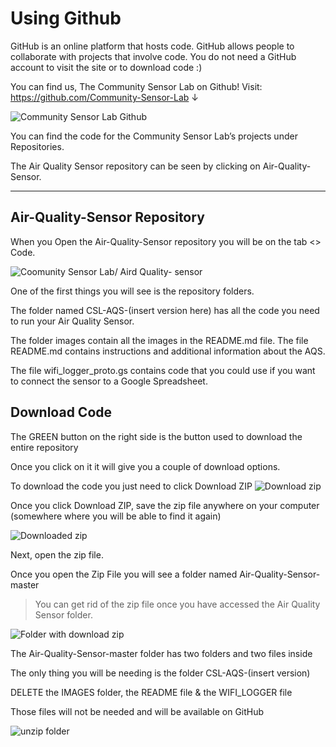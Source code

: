 # Using Github

GitHub is an online platform that hosts code. GitHub allows people to collaborate with projects that involve code. You do not need a GitHub account to visit the site or to download code :)

You can find us, The Community Sensor Lab on Github! 
Visit: https://github.com/Community-Sensor-Lab  ↓

![Community Sensor Lab Github]()

You can find the code for the Community Sensor Lab’s projects under Repositories.

The Air Quality Sensor repository can be seen by clicking on Air-Quality-Sensor.

***

## Air-Quality-Sensor Repository  

When you Open the Air-Quality-Sensor repository you will be on the tab <> Code.

![Coomunity Sensor Lab/ Aird Quality- sensor]()

One of the first things you will see is the repository folders.

The folder named CSL-AQS-(insert version here) has all the code you need to run your Air Quality Sensor.

The folder images contain all the images in the README.md file. The file README.md contains instructions and additional information about the AQS.

The file wifi_logger_proto.gs contains code that you could use if you want to connect the sensor to a Google Spreadsheet. 

## Download Code

The GREEN button on the right side is the button used to download the entire repository
![]()

Once you click on it it will give you a couple of download options.

To download the code you just need to click Download ZIP
![Download zip]()

Once you click Download ZIP, save the zip file anywhere on your computer (somewhere where you will be able to find it again)

![Downloaded zip]()

Next, open the zip file.

Once you open the Zip File you will see a folder named Air-Quality-Sensor-master
> You can get rid of the zip file once you have accessed the Air Quality Sensor folder.

![Folder with download zip]()

The Air-Quality-Sensor-master folder has two folders and two files inside

The only thing you will be needing is the folder CSL-AQS-(insert version)


DELETE the IMAGES folder, the README file & the WIFI_LOGGER file 

Those files will not be needed and will be available on GitHub

![unzip folder]()

